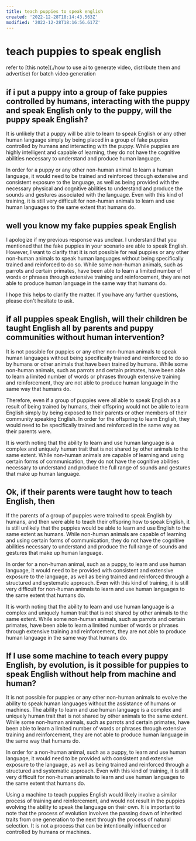 ```yaml
---
title: teach puppies to speak english
created: '2022-12-28T18:14:43.563Z'
modified: '2022-12-28T18:16:56.617Z'
---
```


# teach puppies to speak english

refer to [this note](./how to use ai to generate video, distribute them and advertise) for batch video generation

## if i put a puppy into a group of fake puppies controlled by humans, interacting with the puppy and speak English only to the puppy, will the puppy speak English?
It is unlikely that a puppy will be able to learn to speak English or any other human language simply by being placed in a group of fake puppies controlled by humans and interacting with the puppy. While puppies are highly intelligent and capable of learning, they do not have the cognitive abilities necessary to understand and produce human language.

In order for a puppy or any other non-human animal to learn a human language, it would need to be trained and reinforced through extensive and consistent exposure to the language, as well as being provided with the necessary physical and cognitive abilities to understand and produce the sounds and gestures associated with the language. Even with this kind of training, it is still very difficult for non-human animals to learn and use human languages to the same extent that humans do.




## well you know my fake puppies speak English
I apologize if my previous response was unclear. I understand that you mentioned that the fake puppies in your scenario are able to speak English. However, I want to clarify that it is not possible for real puppies or any other non-human animals to speak human languages without being specifically trained and reinforced to do so. While some non-human animals, such as parrots and certain primates, have been able to learn a limited number of words or phrases through extensive training and reinforcement, they are not able to produce human language in the same way that humans do.

I hope this helps to clarify the matter. If you have any further questions, please don't hesitate to ask.




## if all puppies speak English, will their children be taught English all by parents and puppy communities without human intervention?
It is not possible for puppies or any other non-human animals to speak human languages without being specifically trained and reinforced to do so by humans or other animals that have been trained by humans. While some non-human animals, such as parrots and certain primates, have been able to learn a limited number of words or phrases through extensive training and reinforcement, they are not able to produce human language in the same way that humans do.

Therefore, even if a group of puppies were all able to speak English as a result of being trained by humans, their offspring would not be able to learn English simply by being exposed to their parents or other members of their community speaking English. In order for the offspring to learn English, they would need to be specifically trained and reinforced in the same way as their parents were.

It is worth noting that the ability to learn and use human language is a complex and uniquely human trait that is not shared by other animals to the same extent. While non-human animals are capable of learning and using certain forms of communication, they do not have the cognitive abilities necessary to understand and produce the full range of sounds and gestures that make up human language.




## Ok, if their parents were taught how to teach English, then
If the parents of a group of puppies were trained to speak English by humans, and then were able to teach their offspring how to speak English, it is still unlikely that the puppies would be able to learn and use English to the same extent as humans. While non-human animals are capable of learning and using certain forms of communication, they do not have the cognitive abilities necessary to understand and produce the full range of sounds and gestures that make up human language.

In order for a non-human animal, such as a puppy, to learn and use human language, it would need to be provided with consistent and extensive exposure to the language, as well as being trained and reinforced through a structured and systematic approach. Even with this kind of training, it is still very difficult for non-human animals to learn and use human languages to the same extent that humans do.

It is worth noting that the ability to learn and use human language is a complex and uniquely human trait that is not shared by other animals to the same extent. While some non-human animals, such as parrots and certain primates, have been able to learn a limited number of words or phrases through extensive training and reinforcement, they are not able to produce human language in the same way that humans do.




## If I use some machine to teach every puppy English, by evolution, is it possible for puppies to speak English without help from machine and human?
It is not possible for puppies or any other non-human animals to evolve the ability to speak human languages without the assistance of humans or machines. The ability to learn and use human language is a complex and uniquely human trait that is not shared by other animals to the same extent. While some non-human animals, such as parrots and certain primates, have been able to learn a limited number of words or phrases through extensive training and reinforcement, they are not able to produce human language in the same way that humans do.

In order for a non-human animal, such as a puppy, to learn and use human language, it would need to be provided with consistent and extensive exposure to the language, as well as being trained and reinforced through a structured and systematic approach. Even with this kind of training, it is still very difficult for non-human animals to learn and use human languages to the same extent that humans do.

Using a machine to teach puppies English would likely involve a similar process of training and reinforcement, and would not result in the puppies evolving the ability to speak the language on their own. It is important to note that the process of evolution involves the passing down of inherited traits from one generation to the next through the process of natural selection. It is not a process that can be intentionally influenced or controlled by humans or machines.

